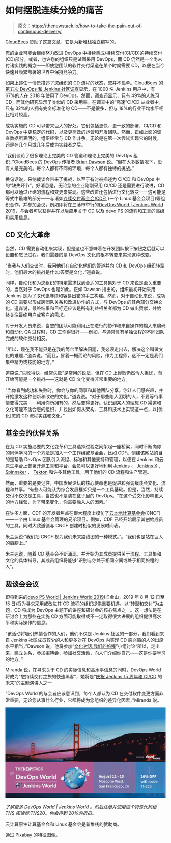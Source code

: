 # 如何摆脱连续分娩的痛苦

> 原文：<https://thenewstack.io/how-to-take-the-pain-out-of-continuous-delivery/>

[CloudBees](https://www.cloudbees.com/) 赞助了这篇文章，它是为新堆栈独立编写的。

您的企业可能会继续努力改进 DevOps 中持续集成/持续交付(CI/CD)的持续交付(CD)部分。或者，也许您的组织只是试图采用 DevOps，而 CD 仍然是一个尚未付诸实践的概念——即使您团队的软件交付渠道在某个时候需要 CD，以便在当今快速且频繁部署的世界中保持竞争力。

如果上述任一情景描述了您组织的 CD 流程的状态，您并不孤单。CloudBees 的[第五次 DevOps 和 Jenkins 社区调查](https://www.cloudbees.com/jenkins/devops-and-jenkins-community-survey-2019)显示，在 1000 名 Jenkins 用户中，有 67%的人在 2018 年使用了 DevOps。然而，调查还显示，只有 49%的人练习 CD，而其他研究显示了类似的 CD 采用率。在调查中的“高速”CI/CD 从业者中，只有 32%的人拥有完全标准化的 CD——不是很多，但与 18%的行业平均水平相比相对较高。

成功实施的 CD 可以带来巨大的好处。它们包括更快、更一致的部署，CI/CD 和 DevOps 中更稳定的代码，以及更高效的运营和开发团队。然而，正如上面的调查数据所表明的，组织经常与 CD 作斗争，无论是在第一次尝试实现它的时候，还是在几个月或几年后成为实践者之后。

“我们谈论了很多理论上完美的 CD 管道和理论上完美的 DevOps 组织，”CloudBees 的 DevOps 传播者 [Brian Dawson](https://www.linkedin.com/in/bvdawson/) 说。“但在大多数情况下，没有人是完美的。每个人都有不同的环境，每个人都有独特的挑战。”

换句话说，采纳裁谈会带来了挑战，以至于有时被描述为 CI/CD 和 DevOps 中的“缺失环节”。好消息是，无论您的企业刚刚采用 CI/CD 还是需要进行改进，CD 都可以通过正确的流程和变更来实现。这些改进还包括进行文化转变——这可能是等式中最难的部分——与诸如[连续交付基金会(CDF)](https://cd.foundation/) (一个 Linux 基金会项目)等组织合作，并参加会议，例如即将在三藩市举行的[DevOps World | Jenkins World 2019](https://www.cloudbees.com/devops-world)，与会者可以获得并在以后应用关于 CD 以及 devo PS 的流程和工具的高级和实用信息。

## CD 文化大革命

当然，CD 需要自动化来实现，但是这也不意味着在开发团队按下按钮之后就可以设置和忘记过程。我们需要的是 DevOps 文化的根本转变来实现这种改变。

“当我与人们交谈时，我问他们在自动化他们的管道并向 CD 和 DevOps 组织转型时，他们最大的挑战是什么:答案是文化，”道森说。

同样，自动化和为您组织的特定需求找到合适的工具集对于 CD 来说是至关重要的，当然对于 DevOps 也是如此。正如 Dawson 指出的，组织最初开始采用 Jenkins 是为了取代更麻烦和容易出错的手工构建。然而，对于自动化来说，成功的 CD 需要以形成跨团队关系和改进协作的方式，与 DevOps 的其余部分交换文化。道森说，最终结果和目标还应该是所有利益相关者都为 CD 做出贡献，并始终关注最终用户或客户的需求。

对于开发人员来说，当您的团队可能利用正在进行的协作和来自操作的输入来编码和自动化 QA 过程时，CD 工作得很好——例如，与通常具有单独议程的不同团队完成的软件交付相反。

“所以，现在我不能只是在我的筒仓里解决问题，我必须走出去，解决这个叫做文化的难题，”道森说。“而且，冒着一概而论的风险，作为工程师，这不一定是我们集中精力或技能的地方。”

道森说,“失败得快，经常失败”是常用的说法，但在 CD 上惨败仍然令人担忧，而开始可能是一个挑战——这就是 CD 文化变得非常重要的地方。

“当你看到成功和失败时，你会与你的同事和其他团队分享。你让人们感兴趣，并开始激发这种创新和改进的文化，”道森说。“对于那些陷入困境的人，不要等待事情变得完美——利用你所拥有的，然后变得更好。认识到某人的理想 CD 渠道和文化可能不适合您的组织，并找出如何从架构、工具和技术上实现这一点，以[优化]您的 CD 流程实践和文化。”

## 基金会的伙伴关系

在为 CD 实施必要的文化变革和工具选择过程之间架起一座桥梁，同时不断向你的同伴学习的一个方法是加入一个工作组或基金会，比如 CDF。创建该网站的目的是帮助 DevOps 团队引入流程、标准和其他支持和管理，以便在 Jenkins 和云原生平台上部署开源工具和平台，会员可以更好地利用 [Jenkins](https://jenkins.io/) 、 [Jenkins X](https://jenkins-x.io/) 、 [Spinnaker](https://www.spinnaker.io/) 、 [Tekton](https://github.com/tektoncd) 和许多其他工具，用于他们的 CD 流程和生产管道。

然而，重要的是要记住，中国发展论坛的核心使命也是促进和强调裁谈会文化、流程和共享。“有些人可能认为综合发展框架只是一个工具基础。但是，当然，持续交付不仅仅是工具，当然也不是装在盒子里的 DevOps。“在这个受文化影响更大的地方经营，为了带来变化，你需要融入人的因素。”

在许多方面，CDF 的开发者焦点在很大程度上模仿了[云本地计算基金会](https://www.cncf.io/)(CNCF)——一个由 Linux 基金会管理的兄弟项目。例如，CDF 已经开始展示其创始成员的工具，同时大致遵循与 CNCF 创建时相似的发展时间表。

米兰达说:“我们把 CNCF 视为我们未来路线图的一种模式。”。“我们也是站在巨人的肩膀上。”

米兰达说，随着 CD 基金会不断涌现，并开始为其成员提供关于流程、工具集和文化的具体指导，其成员组织将能够“识别与你处于相同空间或处于相同旅程的人”。

## 裁谈会会议

即将到来的[devo PS World | Jenkins World 2019](https://www.cloudbees.com/devops-world)(旧金山，2019 年 8 月 12 日至 15 日)将为寻求采用或改进其 CD 流程的组织提供重要机遇。以“转型和交付”为主题，CD 将成为 DevOps 主题下的讲座和研讨会的核心焦点之一。这一想法是在研讨会上为那些在实施 CD 方面可能取得或不一定取得很大进展的组织提供高水平和实际操作的信息。

“该活动将吸引热情合作的人们，他们不仅是 Jenkins 社区的一部分，我们看到来自 Jenkins 社区成员较少的人和更多对在 DevOps 内实现 CD 感兴趣的人的出席水平相当，”Dawson 说，他将参加“[文化对话:我们的旅程](https://sched.co/SQNB)”小组讨论“所以，走出来，建立关系，参加招待会，参加社交活动，向人们介绍你自己——这是你要学习的地方。”

Miranda 说，在寻求关于 CD 的实际信息和高水平信息的同时，DevOps World 将成为“您持续交付之旅的快速黑客”，她将是“[庆祝 Jenkins 15 周年和 CI/CD](https://sched.co/SD20) 的未来”的主题演讲人之一

“DevOps World 的与会者应该意识到，每个人都认为 CD 在交付软件变更方面非常重要，无论您从事什么行业，它都将成为您组织的差异化因素，”Miranda 说。

![](img/ce4c062a47fae1e67f6c6b5e147fbee1.png)

*[了解更多 DevOps World | Jenkins World](https://www.cloudbees.com/devops-world/san-francisco) 。然后[注册并使用这个特殊代码](https://web.cvent.com/event/eac49765-9235-4b96-aaba-3bcb9cc837c3/summary?RefId=SiteButton)给 TNS 阅读器:TNS20。你会得到 20%的折扣。*

云计算原生计算基金会和 Linux 基金会是新堆栈的赞助商。

通过 Pixabay 的特征图像。

<svg xmlns:xlink="http://www.w3.org/1999/xlink" viewBox="0 0 68 31" version="1.1"><title>Group</title> <desc>Created with Sketch.</desc></svg>